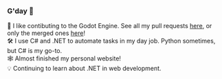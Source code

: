 ### G'day 👋

👷‍ I like contibuting to the Godot Engine. See all my pull requests [here](https://github.com/godotengine/godot/pulls?q=is%3Apr+author%3AEricEzaM+), or only the merged ones [here](https://github.com/godotengine/godot/pulls?q=is%3Amerged+author%3AEricEzaM)!  
🛠 I use C# and .NET to automate tasks in my day job. Python sometimes, but C# is my go-to.  
🕸 Almost finished my personal website!  
💡 Continuing to learn about .NET in web development.
